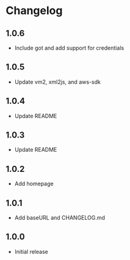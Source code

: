 # Changelog

## 1.0.6
- Include got and add support for credentials

## 1.0.5
- Update vm2, xml2js, and aws-sdk

## 1.0.4
- Update README

## 1.0.3
- Update README

## 1.0.2
- Add homepage

## 1.0.1
- Add baseURL and CHANGELOG.md

## 1.0.0

- Initial release
